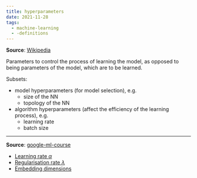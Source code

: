 ```yaml
---
title: hyperparameters
date: 2021-11-28
tags:
  - machine-learning
  - -definitions
---
```


**Source**: [Wikipedia](https://en.wikipedia.org/wiki/Hyperparameter_(machine_learning))

Parameters to control the process of learning the model, as opposed to being parameters of the model, which are to be learned.

Subsets:
* model hyperparameters (for model selection), e.g.
	* size of the NN
	* topology of the NN
* algorithm hyperparameters (affect the efficiency of the learning process), e.g.
	* learning rate
	* batch size

---

**Source**: [google-ml-course](bibliography/google-ml-course.md)

* [Learning rate $\alpha$](ma/learning-rate.md)
* [Regularisation rate $\lambda$](ma/regularisation-rate.md)
* [Embedding dimensions](ma/embedding-dimensions.md)